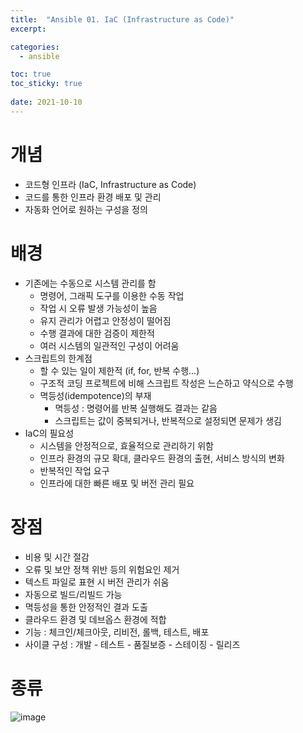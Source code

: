 ```yaml
---
title:  "Ansible 01. IaC (Infrastructure as Code)"
excerpt:

categories:
  - ansible

toc: true
toc_sticky: true
 
date: 2021-10-10
---
```

# 개념

-   코드형 인프라 (IaC, Infrastructure as Code)
-   코드를 통한 인프라 환경 배포 및 관리
-   자동화 언어로 원하는 구성을 정의

# 배경

-   기존에는 수동으로 시스템 관리를 함
    -   명령어, 그래픽 도구를 이용한 수동 작업
    -   작업 시 오류 발생 가능성이 높음
    -   유지 관리가 어렵고 안정성이 떨어짐
    -   수행 결과에 대한 검증이 제한적
    -   여러 시스템의 일관적인 구성이 어려움
-   스크립트의 한계점
    -   할 수 있는 일이 제한적 (if, for, 반복 수행...)
    -   구조적 코딩 프로젝트에 비해 스크립트 작성은 느슨하고 약식으로 수행
    -   멱등성(idempotence)의 부재
        -   멱등성 : 명령어를 반복 실행해도 결과는 같음
        -   스크립트는 값이 중복되거나, 반복적으로 설정되면 문제가 생김
-   IaC의 필요성
    -   시스템을 안정적으로, 효율적으로 관리하기 위함
    -   인프라 환경의 규모 확대, 클라우드 환경의 출현, 서비스 방식의 변화
    -   반복적인 작업 요구
    -   인프라에 대한 빠른 배포 및 버전 관리 필요

# 장점

-   비용 및 시간 절감
-   오류 및 보안 정책 위반 등의 위험요인 제거
-   텍스트 파일로 표현 시 버전 관리가 쉬움
-   자동으로 빌드/리빌드 가능
-   멱등성을 통한 안정적인 결과 도출
-   클라우드 환경 및 데브옵스 환경에 적합
-   기능 : 체크인/체크아웃, 리비전, 롤백, 테스트, 배포
-   사이클 구성 : 개발 - 테스트 - 품질보증 - 스테이징 - 릴리즈

# 종류

![image](https://user-images.githubusercontent.com/65662520/136680164-ff0c0d19-4f90-477d-86ff-0bbdea0cf621.png)
